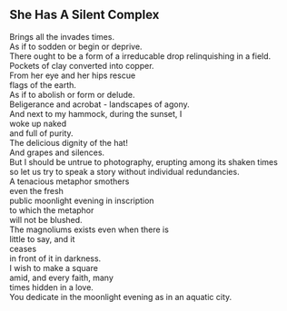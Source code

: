 She Has A Silent Complex
------------------------
Brings all the invades times.  
As if to sodden or begin or deprive.  
There ought to be a form of a irreducable drop relinquishing in a field.  
Pockets of clay converted into copper.  
From her eye and her hips rescue  
flags of the earth.  
As if to abolish or form or delude.  
Beligerance and acrobat - landscapes of agony.  
And next to my hammock, during the sunset, I  
woke up naked  
and full of purity.  
The delicious dignity of the hat!  
And grapes and silences.  
But I should be untrue to photography, erupting among its shaken times  
so let us try to speak a story without individual redundancies.  
A tenacious metaphor smothers  
even the fresh  
public moonlight evening in inscription  
to which the metaphor  
will not be blushed.  
The magnoliums exists even when there is  
little to say, and it  
ceases  
in front of it in darkness.  
I wish to make a square  
amid, and every faith, many  
times hidden in a love.  
You dedicate in the moonlight evening as in an aquatic city.  
